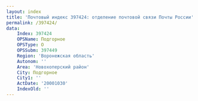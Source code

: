 ```yaml
---
layout: index
title: 'Почтовый индекс 397424: отделение почтовой связи Почты России'
permalink: /397424/
data:
    Index: 397424
    OPSName: Подгорное
    OPSType: О
    OPSSubm: 397449
    Region: 'Воронежская область'
    Autonom: ''
    Area: 'Новохоперский район'
    City: Подгорное
    City1: ''
    ActDate: '20001030'
    IndexOld: ''
---
```

